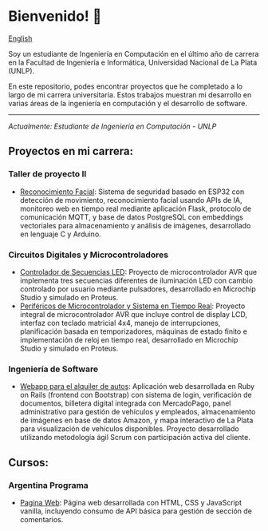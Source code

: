 # Bienvenido! 👋

[English](https://github.com/JuanMartinCB/JuanMartinCB-en-)

Soy un estudiante de Ingeniería en Computación en el último año de carrera en la Facultad de Ingeniería e Informática, Universidad Nacional de La Plata (UNLP).

En este repositorio, podes encontrar proyectos que he completado a lo largo de mi carrera universitaria. Estos trabajos muestran mi desarrollo en varias áreas de la ingeniería en computación y el desarrollo de software. 

---
*Actualmente: Estudiante de Ingeniería en Computación - UNLP*

## Proyectos en mi carrera:

### Taller de proyecto II
  * [Reconocimiento Facial](https://github.com/tpII/2024-G2-RECONOCIMIENTO-FACIAL): Sistema de seguridad basado en ESP32 con detección de movimiento, reconocimiento facial usando APIs de IA, monitoreo web en tiempo real mediante aplicación Flask, protocolo de comunicación MQTT, y base de datos PostgreSQL con embeddings vectoriales para almacenamiento y análisis de imágenes, desarrollado en lenguaje C y Arduino.

### Circuitos Digitales y Microcontroladores
  * [Controlador de Secuencias LED](https://github.com/JuanMartinCB/CDyM-LED-Sequence-Controller-Microcontroller-Programming): Proyecto de microcontrolador AVR que implementa tres secuencias diferentes de iluminación LED con cambio controlado por usuario mediante pulsadores, desarrollado en Microchip Studio y simulado en Proteus.
  * [Periféricos de Microcontrolador y Sistema en Tiempo Real](https://github.com/JuanMartinCB/CDyM-Microcontroller-Peripherals-Real-Time-System): Proyecto integral de microcontrolador AVR que incluye control de display LCD, interfaz con teclado matricial 4x4, manejo de interrupciones, planificación basada en temporizadores, máquinas de estado finito e implementación de reloj en tiempo real, desarrollado en Microchip Studio y simulado en Proteus.

### Ingeniería de Software 
* [Webapp para el alquiler de autos](https://github.com/tincho-info/alquilappMain): Aplicación web desarrollada en Ruby on Rails (frontend con Bootstrap) con sistema de login, verificación de documentos, billetera digital integrada con MercadoPago, panel administrativo para gestión de vehículos y empleados, almacenamiento de imágenes en base de datos Amazon, y mapa interactivo de La Plata para visualización de vehículos disponibles. Proyecto desarrollado utilizando metodología ágil Scrum con participación activa del cliente.

## Cursos:

### Argentina Programa 
* [Pagina Web](https://github.com/JuanMartinCB/Argentina-Programa): Página web desarrollada con HTML, CSS y JavaScript vanilla, incluyendo consumo de API básica para gestión de sección de comentarios.
